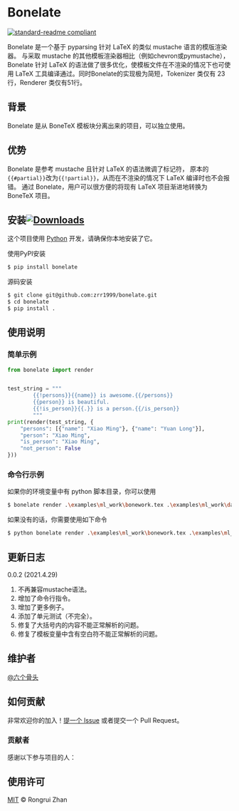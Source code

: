 # Bonelate

[![standard-readme compliant](https://img.shields.io/badge/readme%20style-standard-brightgreen.svg?style=flat-square)](https://github.com/RichardLitt/standard-readme)

Bonelate 是一个基于 pyparsing 针对 LaTeX 的类似 mustache 语言的模版渲染器。 与采取 mustache 的其他模板渲染器相比（例如chevron或pymustache）， Bonelate 针对 LaTeX 的语法做了很多优化，使模板文件在不渲染的情况下也可使用 LaTeX 工具编译通过。同时Bonelate的实现极为简短，Tokenizer 类仅有 23 行，Renderer 类仅有51行。

## 背景

Bonelate 是从 BoneTeX 模板块分离出来的项目，可以独立使用。

## 优势

Bonelate 是参考 mustache 且针对 LaTeX 的语法微调了标记符，
原本的`{{#partial}}`改为`{{!partial}}`，从而在不渲染的情况下 LaTeX 编译时也不会报错。
通过 Bonelate，用户可以很方便的将现有 LaTeX 项目渐进地转换为 BoneTeX 项目。

## 安装[![Downloads](https://pepy.tech/badge/bonelate)](https://pepy.tech/project/bonelate)

这个项目使用 [Python](https://www.python.org/downloads/) 开发，请确保你本地安装了它。

使用PyPI安装

```sh
$ pip install bonelate
```

源码安装

```sh
$ git clone git@github.com:zrr1999/bonelate.git
$ cd bonelate
$ pip install .
```

## 使用说明

### 简单示例

```python
from bonelate import render


test_string = """
        {{!persons}}{{name}} is awesome.{{/persons}}
        {{person}} is beautiful.
        {{!is_person}}{{.}} is a person.{{/is_person}}
        """
print(render(test_string, {
    "persons": [{"name": "Xiao Ming"}, {"name": "Yuan Long"}],
    "person": "Xiao Ming",
    "is_person": "Xiao Ming",
    "not_person": False
}))


```

### 命令行示例

如果你的环境变量中有 python 脚本目录，你可以使用

```bash
$ bonelate render .\examples\ml_work\bonework.tex .\examples\ml_work\data.json
```

如果没有的话，你需要使用如下命令

```bash
$ python bonelate render .\examples\ml_work\bonework.tex .\examples\ml_work\data.json
```



## 更新日志

0.0.2 (2021.4.29)

1. 不再兼容mustache语法。
2. 增加了命令行指令。
3. 增加了更多例子。
4. 添加了单元测试（不完全）。
5. 修复了大括号内的内容不能正常解析的问题。
6. 修复了模板变量中含有空白符不能正常解析的问题。

## 维护者

[@六个骨头](https://gitee.com/zrr1999)

## 如何贡献

非常欢迎你的加入！[提一个 Issue](https://github.com/zrr1999/bonelate/issues/new) 或者提交一个 Pull Request。

### 贡献者

感谢以下参与项目的人：

## 使用许可
[MIT](LICENSE) © Rongrui Zhan
